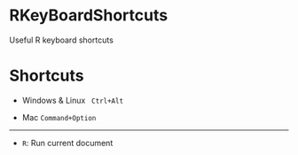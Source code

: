 # RKeyBoardShortcuts
Useful R keyboard shortcuts


# Shortcuts 

- Windows & Linux `	Ctrl+Alt`

- Mac `Command+Option`

-----------------------------------------------------------------------------------------------------

- `R`: Run current document

